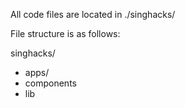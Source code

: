 All code files are located in ./singhacks/

File structure is as follows:

singhacks/
- apps/
- components
- lib
